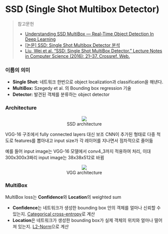 # SSD (Single Shot Multibox Detector)

> 참고문헌
>
> - [Understanding SSD MultiBox — Real-Time Object Detection In Deep Learning](https://towardsdatascience.com/understanding-ssd-multibox-real-time-object-detection-in-deep-learning-495ef744fab)
> - [[논문] SSD: Single Shot Multibox Detector 분석](https://taeu.github.io/paper/deeplearning-paper-ssd/)
> - [Liu, Wei et al. “SSD: Single Shot MultiBox Detector.” Lecture Notes in Computer Science (2016): 21–37. Crossref. Web.](https://arxiv.org/abs/1512.02325)



### 이름의 의미

- **Single Shot:** 네트워크 한번으로 object localization과 classification을 해낸다.
- **MultiBox:** Szegedy et al. 의 Bounding box regression 기술
- **Detector:** 발견된 객체를 분류하는 object detector



### Architecture

<p align="center">
    <img src="https://miro.medium.com/max/974/1*51joMGlhxvftTxGtA4lA7Q.png">
    <br/>SSD architecture
</p>

VGG-16 구조에서 fully connected layers 대신  보조 CNN이 추가된 형태로 다중 척도로 features를 뽑아내고 input size가 각 레이어를 지나면서 점차적으로 줄어듦

예를 들어 input image는 VGG-16 모델에서 conv4_3까지 적용하여 처리, 이대 300x300x3짜리 input image는 38x38x512로 바뀜

<p align="center">
    <img src="https://miro.medium.com/max/470/1*3-TqqkRQ4rWLOMX-gvkYwA.png">
	<br/>VGG architecture
</p>

### MultiBox

MultiBox loss는 **Confidence**와 **Location**의 weighted sum

- **Confidence**는 네트워크가 생성한 bounding box 안의 객체를 얼마나 신뢰할 수 있는지. <u>Categorical cross-entropy</u>로 계산
- **Location**은 네트워크가 생성한 bounding box가 실제 객체의 위치와 얼마나 떨어져 있는지. <u>L2-Norm</u>으로 계산

